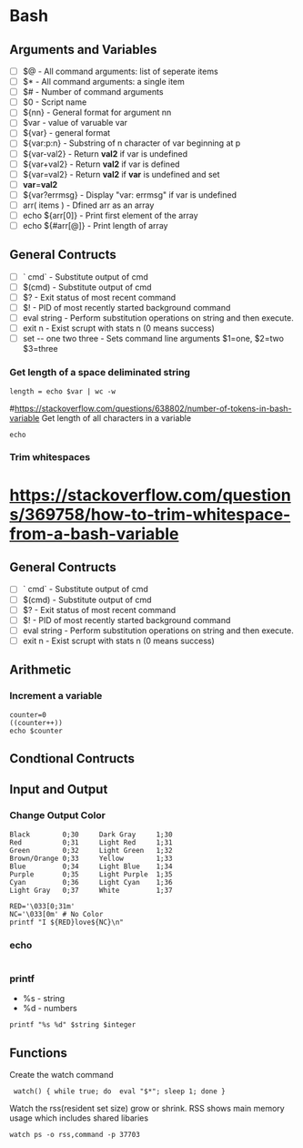 # Bash

## Arguments and Variables

- [ ] \$@ - All command arguments: list of seperate items
- [ ] \$* - All command arguments: a single item
- [ ] \$# - Number of command arguments
- [ ] \$0 - Script name
- [ ] \${nn} - General format for argument nn
- [ ] \$var - value of  varuable var
- [ ] \${var} - general format
- [ ] \${var:p:n} - Substring of n character of var beginning at p 
- [ ] \${var-val2} - Return **val2** if var is undefined
- [ ] \${var+val2} - Return **val2** if var is defined
- [ ] \${var=val2} - Return **val2** if **var** is undefined and set 
- [ ] **var**=**val2** 
- [ ] \${var?errmsg} - Display "var: errmsg" if var is undefined
- [ ] arr( items ) - Dfined arr as an array
- [ ] echo ${arr[0]} - Print first element of the array
- [ ] echo ${#arr[@]}  - Print length of array
## General Contructs
- [ ] \` cmd\` - Substitute output of cmd
- [ ] \$(cmd) - Substitute output of cmd 
- [ ] \$? - Exit status of most recent command 
- [ ] \$! - PID of most recently started background command 
- [ ] eval string - Perform substitution operations on string and then execute.
- [ ] exit n - Exist scrupt with stats n (0 means success)
- [ ] set -- one two three - Sets command line arguments \$1=one, \$2=two \$3=three

### Get length of a space deliminated string
```
length = echo $var | wc -w
```

#https://stackoverflow.com/questions/638802/number-of-tokens-in-bash-variable
Get length of all characters in a variable
```
echo 
```

### Trim whitespaces
# https://stackoverflow.com/questions/369758/how-to-trim-whitespace-from-a-bash-variable

## General Contructs
- [ ] \` cmd\` - Substitute output of cmd
- [ ] \$(cmd) - Substitute output of cmd 
- [ ] \$? - Exit status of most recent command 
- [ ] \$! - PID of most recently started background command 
- [ ] eval string - Perform substitution operations on string and then execute.
- [ ] exit n - Exist scrupt with stats n (0 means success)

## Arithmetic

### Increment a variable
```
counter=0
((counter++))
echo $counter
```

## Condtional Contructs

## Input and Output

### Change Output Color
```
Black        0;30     Dark Gray     1;30
Red          0;31     Light Red     1;31
Green        0;32     Light Green   1;32
Brown/Orange 0;33     Yellow        1;33
Blue         0;34     Light Blue    1;34
Purple       0;35     Light Purple  1;35
Cyan         0;36     Light Cyan    1;36
Light Gray   0;37     White         1;37

RED='\033[0;31m'
NC='\033[0m' # No Color
printf "I ${RED}love${NC}\n"
```
### echo
```

```

### printf
- %s - string
- %d - numbers
```
printf "%s %d" $string $integer
```

## Functions

Create the watch command
```
 watch() { while true; do  eval "$*"; sleep 1; done }
```

Watch the rss(resident set size) grow or shrink. RSS shows main memory usage which includes shared libaries 
```
watch ps -o rss,command -p 37703
```
